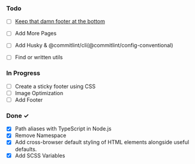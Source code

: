 ### Todo

- [ ] [Keep that damn footer at the bottom](https://medium.com/@zerox/keep-that-damn-footer-at-the-bottom-c7a921cb9551)

- [ ] Add More Pages
- [ ] Add Husky & @commitlint/cli(@commitlint/config-conventional)
- [ ] Find or written utils

### In Progress
- [ ] Create a sticky footer using CSS
- [ ] Image Optimization
- [ ] Add Footer

### Done ✓

- [x] Path aliases with TypeScript in Node.js
- [x] Remove Namespace
- [x] Add cross-browser default styling of HTML elements alongside useful defaults.
- [x] Add SCSS Variables
